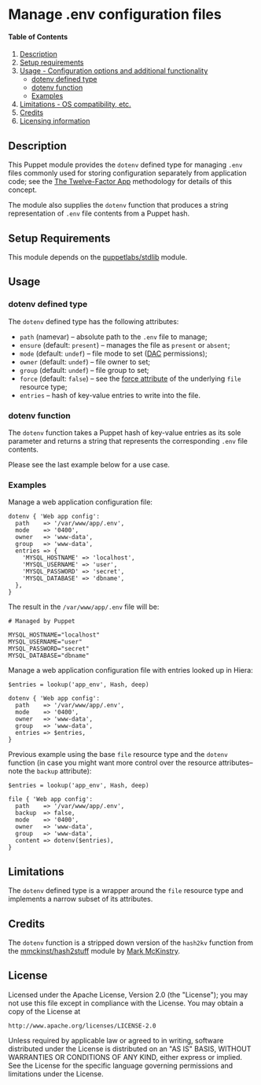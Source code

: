 # Manage .env configuration files

#### Table of Contents

1. [Description](#description)
2. [Setup requirements](#setup-requirements)
3. [Usage - Configuration options and additional functionality](#usage)
    * [dotenv defined type](#dotenv-defined-type)
    * [dotenv function](#dotenv-function)
    * [Examples](#examples)
4. [Limitations - OS compatibility, etc.](#limitations)
5. [Credits](#credits)
6. [Licensing information](#license)

## Description

This Puppet module provides the `dotenv` defined type for managing `.env` files commonly used for storing configuration separately
from application code; see the [The Twelve-Factor App](https://12factor.net/config) methodology for details of this concept.

The module also supplies the `dotenv` function that produces a string representation of `.env` file contents from a Puppet hash.

## Setup Requirements

This module depends on the [puppetlabs/stdlib](https://forge.puppet.com/puppetlabs/stdlib) module.

## Usage

### dotenv defined type

The `dotenv` defined type has the following attributes:

* `path` (namevar) &ndash; absolute path to the `.env` file to manage;
* `ensure` (default: `present`) &ndash; manages the file as `present` or `absent`;
* `mode` (default: `undef`) &ndash; file mode to set ([DAC](https://en.wikipedia.org/wiki/Discretionary_access_control) permissions);
* `owner` (default: `undef`) &ndash; file owner to set;
* `group` (default: `undef`) &ndash; file group to set;
* `force` (default: `false`) &ndash; see the [force attribute](https://puppet.com/docs/puppet/latest/types/file.html#file-attribute-force) of the underlying `file` resource type;
* `entries` &ndash; hash of key-value entries to write into the file.

### dotenv function

The `dotenv` function takes a Puppet hash of key-value entries as its sole parameter and returns a string that represents the corresponding `.env` file contents.

Please see the last example below for a use case.

### Examples

Manage a web application configuration file:

```puppet
dotenv { 'Web app config':
  path    => '/var/www/app/.env',
  mode    => '0400',
  owner   => 'www-data',
  group   => 'www-data',
  entries => {
    'MYSQL_HOSTNAME' => 'localhost',
    'MYSQL_USERNAME' => 'user',
    'MYSQL_PASSWORD' => 'secret',
    'MYSQL_DATABASE' => 'dbname',
  },
}
```

The result in the `/var/www/app/.env` file will be:

```shell
# Managed by Puppet

MYSQL_HOSTNAME="localhost"
MYSQL_USERNAME="user"
MYSQL_PASSWORD="secret"
MYSQL_DATABASE="dbname"
```

Manage a web application configuration file with entries looked up in Hiera:

```puppet
$entries = lookup('app_env', Hash, deep)

dotenv { 'Web app config':
  path    => '/var/www/app/.env',
  mode    => '0400',
  owner   => 'www-data',
  group   => 'www-data',
  entries => $entries,
}
```

Previous example using the base `file` resource type and the `dotenv` function (in case you might want more control over the resource attributes&ndash;note the `backup` attribute):

```puppet
$entries = lookup('app_env', Hash, deep)

file { 'Web app config':
  path    => '/var/www/app/.env',
  backup  => false,
  mode    => '0400',
  owner   => 'www-data',
  group   => 'www-data',
  content => dotenv($entries),
}
```

## Limitations

The `dotenv` defined type is a wrapper around the `file` resource type and implements a narrow subset of its attributes.

## Credits

The `dotenv` function is a stripped down version of the `hash2kv` function from the [mmckinst/hash2stuff](https://forge.puppet.com/mmckinst/hash2stuff)
module by [Mark McKinstry](https://forge.puppet.com/mmckinst).

## License

Licensed under the Apache License, Version 2.0 (the "License");
you may not use this file except in compliance with the License.
You may obtain a copy of the License at

    http://www.apache.org/licenses/LICENSE-2.0

Unless required by applicable law or agreed to in writing, software
distributed under the License is distributed on an "AS IS" BASIS,
WITHOUT WARRANTIES OR CONDITIONS OF ANY KIND, either express or implied.
See the License for the specific language governing permissions and
limitations under the License.
